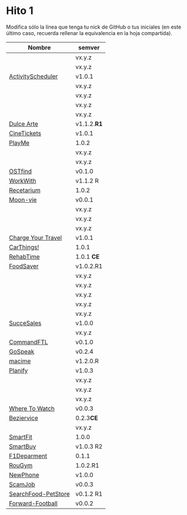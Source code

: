 # Hito 1

Modifica sólo la línea que tenga tu nick de GitHub o tus iniciales (en este
último caso, recuerda rellenar la equivalencia en la hoja compartida).

|                                                       Nombre | semver |
|--------------------------------------------------------------|--------|
|                                   <!-- Enlace de A M A M --> | vx.y.z |
|                                <!-- Enlace de @wndypaola --> | vx.y.z |
|                        [ActivityScheduler](https://github.com/khawla-k-banydomi/cloudcomputingrepo)  | v1.0.1 |
|                                    <!-- Enlace de alejbm --> | vx.y.z |
|                                   <!-- Enlace de B A F H --> | vx.y.z |
|                            <!-- Enlace de hamadabouhcida --> | vx.y.z |
|                                   <!-- Enlace de 4yacine --> | vx.y.z |
|            [Dulce Arte](https://github.com/Kevincamp/Mi-Dulce-Arte)  | v1.1.2.**R1** |
|                               [CineTickets](https://github.com/mcarmona99/CineTickets) | v1.0.1 |
|                                 [PlayMe](https://github.com/Jumacasni/PlayMe) | 1.0.2 |
|                                <!-- Enlace de guillecchm --> | vx.y.z |
|                               <!-- Enlace de D L V H J L --> | vx.y.z |
|                               [OSTfind](https://github.com/jlgallego99/OSTfind) | v0.1.0 |
|          [WorkWith](https://github.com/migueg/CC-Proyecto-21-22) | v1.1.2 R |
|                    [Recetarium](https://github.com/jcgq/MII_CC_UGR)| 1.0.2 |
|                    [Moon-vie](https://github.com/LCinder/Moon-vie) | v0.0.1 |
|                                       <!-- Enlace de J M --> | vx.y.z |
|                                       <!-- Enlace de K Z --> | vx.y.z |
|                                 <!-- Enlace de AxelLanda --> | vx.y.z |
|                             [Charge Your Travel](https://github.com/DomingoLopez/Charge-Your-Travel) | v1.0.1 |
|                               [CarThings!](https://github.com/MenaBarrera/CC_21_22) | 1.0.1 |
| [RehabTime](https://github.com/e89835/RehabTime) | 1.0.1 **CE** |
|               [FoodSaver](https://github.com/Mil4n0r/CC2021) | v1.0.2.R1 |
|                                     <!-- Enlace de N M D --> | vx.y.z |
|                                       <!-- Enlace de N N --> | vx.y.z |
|                                     <!-- Enlace de O T M --> | vx.y.z |
|                                     <!-- Enlace de O A A --> | vx.y.z |
|                                   <!-- Enlace de P S S L --> | vx.y.z |
|           [SucceSales](https://github.com/Samius1/SucceSaleS)| v1.0.0 |
|                                   <!-- Enlace de Anglepi --> | vx.y.z |
|          [CommandFTL](https://github.com/Anglepi/CommandFTL) | v0.1.0 |
|              [GoSpeak](https://github.com/opolovynka/GoSpeak)| v0.2.4 |
|              [macime](https://github.com/soyjorgeprg/macime) |v1.2.0.R|
|              [Planify](https://github.com/Palinkara/Planify) | v1.0.3 |
|                          <!-- Enlace de FernandoRoldan93 --> | vx.y.z |
|                                  <!-- Enlace de JruizD16 --> | vx.y.z |
|                                    <!-- Enlace de jscoba --> | vx.y.z |
| [Where To Watch](https://github.com/Josalmer/where-to-watch) | v0.0.3 |
| [Beziervice](https://github.com/ajalba/Beziervice)           | 0.2.3**CE**|
|                                     <!-- Enlace de S M C --> | vx.y.z |
| [SmartFit](https://github.com/marcos-toranzo/SmartFit)       | 1.0.0 |
|       [SmartBuy](https://github.com/saxtonv/cloud-computing) | v1.0.3 R2 |
| [F1Deparment](https://github.com/Nastard/F1Deparment) | 0.1.1 |
| [RouGym](https://github.com/carlostorralba/RouGym) | 1.0.2.R1 |
| [NewPhone](https://github.com/vtt0001/NewPhone) | v1.0.0 |
| [ScamJob](https://github.com/SrArtur/CC_21-22) | v0.0.3 |
[SearchFood-PetStore](https://github.com/ccvaillant1992/SearchFood-PetStore) | v0.1.2 R1|
[Forward-Football](https://github.com/vntr-CC/Forward-Football) | v0.0.2 |
